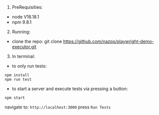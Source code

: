 1. PreRequisities:
 - node V18.18.1
 - npm  9.8.1

2. Running:
- clone the repo: git clone https://github.com/nazps/playwright-demo-executor.git

3. In terminal: 

- to only run tests:
```
npm install
npm run test
```
- to start a server and execute tests via pressing a button:
```
npm start
```
navigate to: `http://localhost:3000`
press `Run Tests`
